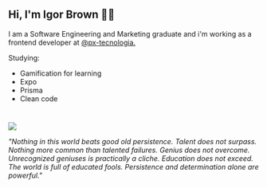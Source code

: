 


## Hi, I'm Igor Brown 👨‍💻

I am a Software Engineering and Marketing graduate and i'm working as a frontend developer at  [@px-tecnologia.](https://github.com/px-tecnologia)

Studying:

-   Gamification for learning
-   Expo
-   Prisma
-   Clean code


# 
<p align="left">
  <a href="https://skillicons.dev">
    <img src="https://skillicons.dev/icons?i=typescript,react,next,electron,styledcomponents,nodejs,express,prisma,postgres,mongo" />
  </a>
</p>

_"Nothing in this world beats good old persistence. Talent does not surpass. Nothing more common than talented failures. Genius does not overcome. Unrecognized geniuses is practically a cliche. Education does not exceed. The world is full of educated fools. Persistence and determination alone are powerful."_


